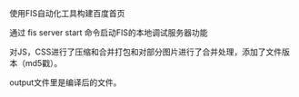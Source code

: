使用FIS自动化工具构建百度首页

通过 fis server start 命令启动FIS的本地调试服务器功能

对JS，CSS进行了压缩和合并打包和对部分图片进行了合并处理，添加了文件版本（md5戳）。

output文件里是编译后的文件。